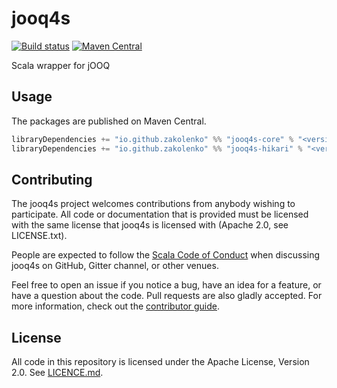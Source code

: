 # jooq4s

[![Build status](https://github.com/zakolenko/jooq4s/workflows/build/badge.svg?branch=master)](https://github.com/zakolenko/jooq4s/actions?query=branch%3Amaster+workflow%3Abuild) [![Maven Central](https://maven-badges.herokuapp.com/maven-central/io.github.zakolenko/jooq4s-core_2.13/badge.svg)](https://maven-badges.herokuapp.com/maven-central/io.github.zakolenko/jooq4s-core_2.13)

Scala wrapper for jOOQ

## Usage

The packages are published on Maven Central.

```scala
libraryDependencies += "io.github.zakolenko" %% "jooq4s-core" % "<version>"
libraryDependencies += "io.github.zakolenko" %% "jooq4s-hikari" % "<version>"
```

## Contributing

The jooq4s project welcomes contributions from anybody wishing to participate.  All code or documentation that is provided must be licensed with the same license that jooq4s is licensed with (Apache 2.0, see LICENSE.txt).

People are expected to follow the [Scala Code of Conduct](./CODE_OF_CONDUCT.md) when discussing jooq4s on GitHub, Gitter channel, or other venues.

Feel free to open an issue if you notice a bug, have an idea for a feature, or have a question about the code. Pull requests are also gladly accepted. For more information, check out the [contributor guide](./CONTRIBUTING.md).

## License

All code in this repository is licensed under the Apache License, Version 2.0.  See [LICENCE.md](./LICENSE.md).
